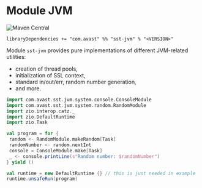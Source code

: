# Module JVM

![Maven Central](https://img.shields.io/maven-central/v/com.avast/sst-jvm_2.12)

`libraryDependencies += "com.avast" %% "sst-jvm" % "<VERSION>"`

Module `sst-jvm` provides pure implementations of different JVM-related utilities:
 
 * creation of thread pools,
 * initialization of SSL context,
 * standard in/out/err, random number generation,
 * and more.
  
 ```scala mdoc
import com.avast.sst.jvm.system.console.ConsoleModule
import com.avast.sst.jvm.system.random.RandomModule
import zio.interop.catz._
import zio.DefaultRuntime
import zio.Task
 
val program = for {
  random <- RandomModule.makeRandom[Task]
  randomNumber <- random.nextInt
  console = ConsoleModule.make[Task]
  _ <- console.printLine(s"Random number: $randomNumber")
} yield ()

val runtime = new DefaultRuntime {} // this is just needed in example
runtime.unsafeRun(program)
 ```
